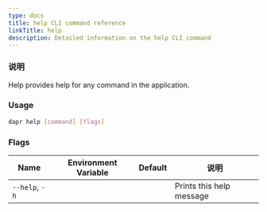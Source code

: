 ```yaml
---
type: docs
title: help CLI command reference
linkTitle: help
description: Detailed information on the help CLI command
---
```


### 说明

Help provides help for any command in the application.

### Usage

```bash
dapr help [command] [flags]
```

### Flags

| Name           | Environment Variable | Default | 说明                       |
| -------------- | -------------------- | ------- | ------------------------ |
| `--help`, `-h` |                      |         | Prints this help message |
